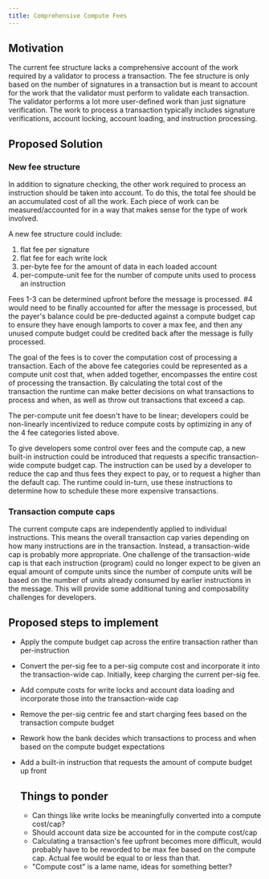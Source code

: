 ```yaml
---
title: Comprehensive Compute Fees
---
```


## Motivation

The current fee structure lacks a comprehensive account of the work required by
a validator to process a transaction.  The fee structure is only based on the
number of signatures in a transaction but is meant to account for the work that
the validator must perform to validate each transaction.  The validator performs
a lot more user-defined work than just signature verification.  The work to
process a transaction typically includes signature verifications, account
locking, account loading, and instruction processing.

## Proposed Solution

### New fee structure

In addition to signature checking, the other work required to process an
instruction should be taken into account.  To do this, the total fee should be
an accumulated cost of all the work.  Each piece of work can be
measured/accounted for in a way that makes sense for the type of work involved.

A new fee structure could include:
1. flat fee per signature
2. flat fee for each write lock
3. per-byte fee for the amount of data in each loaded account
4. per-compute-unit fee for the number of compute units used to process an
   instruction

Fees 1-3 can be determined upfront before the message is processed.  #4 would
need to be finally accounted for after the message is processed, but the payer's
balance could be pre-deducted against a compute budget cap to ensure they have
enough lamports to cover a max fee, and then any unused compute budget could be
credited back after the message is fully processed.

The goal of the fees is to cover the computation cost of processing a
transaction.  Each of the above fee categories could be represented as a compute
unit cost that, when added together, encompasses the entire cost of processing
the transaction.  By calculating the total cost of the transaction the runtime
can make better decisions on what transactions to process and when, as well as
throw out transactions that exceed a cap.

The per-compute unit fee doesn't have to be linear; developers could be
non-linearly incentivized to reduce compute costs by optimizing in any of the 4
fee categories listed above.

To give developers some control over fees and the compute cap, a new built-in
instruction could be introduced that requests a specific transaction-wide
compute budget cap.  The instruction can be used by a developer to reduce the
cap and thus fees they expect to pay, or to request a higher than the default
cap.  The runtime could in-turn, use these instructions to determine how to
schedule these more expensive transactions.

### Transaction compute caps

The current compute caps are independently applied to individual instructions.
This means the overall transaction cap varies depending on how many instructions
are in the transaction.  Instead, a transaction-wide cap is probably more
appropriate.  One challenge of the transaction-wide cap is that each instruction
(program) could no longer expect to be given an equal amount of compute units
since the number of compute units will be based on the number of units already
consumed by earlier instructions in the message.  This will provide some
additional tuning and composability challenges for developers.

## Proposed steps to implement

- Apply the compute budget cap across the entire transaction rather than
  per-instruction
- Convert the per-sig fee to a per-sig compute cost and incorporate it into the
  transaction-wide cap.  Initially, keep charging the current per-sig fee.
- Add compute costs for write locks and account data loading and incorporate
  those into the transaction-wide cap
- Remove the per-sig centric fee and start charging fees based on the
  transaction compute budget
- Rework how the bank decides which transactions to process and when based on
  the compute budget expectations
- Add a built-in instruction that requests the amount of compute budget up front

  ## Things to ponder

  - Can things like write locks be meaningfully converted into a compute
    cost/cap?
  - Should account data size be accounted for in the compute cost/cap
  - Calculating a transaction's fee upfront becomes more difficult, would
    probably have to be reworded to be max fee based on the compute cap.  Actual
    fee would be equal to or less than that.
  - "Compute cost" is a lame name, ideas for something better?